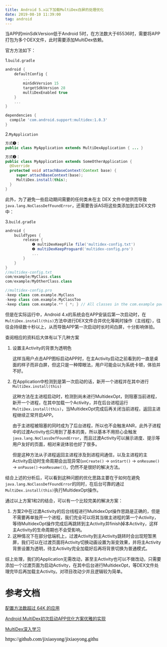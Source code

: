 ```yaml
---
title: Android 5.x以下加载MultiDex白屏的处理优化
date: 2019-08-10 11:39:00
tag: android
---
```


当APP的minSdkVersion低于Android 5时，在方法数大于65536时，需要将APP打包为多个DEX文件，此时需要添加MultiDex依赖。

官方方法如下：

1.`build.gradle`

```groovy
android {
    defaultConfig {
        ...
        minSdkVersion 15 
        targetSdkVersion 28
        multiDexEnabled true
    }
    ...
}

dependencies {
  compile 'com.android.support:multidex:1.0.3'
}
```

2.`MyApplication`

```java
方式❶：
public class MyApplication extends MultiDexApplication { ... }

方式❷：
public class MyApplication extends SomeOtherApplication {
  @Override
  protected void attachBaseContext(Context base) {
     super.attachBaseContext(base);
     MultiDex.install(this);
  }
}
```

此外，为了避免一些启动期间需要的任何类未在主 DEX 文件中提供而导致`java.lang.NoClassDefFoundError`，还需要告诉AS将这些类添加到主DEX文件中：

3.`build.gradle`

```groovy
android {
    buildTypes {
        release {
            ❶ multiDexKeepFile file('multidex-config.txt')
            ❷ multiDexKeepProguard('multidex-config.pro')
            ...
        }
    }
}
//multidex-config.txt
com/example/MyClass.class
com/example/MyOtherClass.class

//multidex-config.pro
-keep class com.example.MyClass
-keep class com.example.MyClassToo
-keep class com.example.** { *; } // All classes in the com.example package
```

但是在实际运行中，Android 4.x的系统会在APP安装后第一次启动时，在`MultiDex.install(this)`方法中进行DEX文件合并优化等耗时操作（主线程），往往会持续数十秒以上，从而导致APP第一次启动时长时间白屏，十分影响体验。

查阅相应的资料后大体有以下几种方案

1. 设置主Activity的背景为透明色

   这样当用户点击APP图标启动APP时，在主Activity启动之前看到的一直是桌面的样子而非白屏，但这只是一种障眼法，用户可能会以为系统卡顿，体验并不好。

2. 在Application中检测到是第一次启动的话，新开一个进程并在其中进行`MultiDex.install(this)`

   这种方法在主进程启动时，检测到尚未进行MultidexOpt，则阻塞当前进程，新开一个进程，在其中加载一个Activity，并在后台进程运行`MultiDex.install(this)`，当MultidexOpt完成后再关闭当前进程，返回主进程继续正常开启APP。

   由于主进程被阻塞的同时成为了后台进程，所以也不会触发ANR，此外子进程中的过渡Activity也只用到了基本的类，所以基本不用担心会触发`java.lang.NoClassDefFoundError`，而且过渡Activity可以展示进度、提示等用户友好的页面，相对来说体验也好了很多。

   但是这种方法从子进程返回主进程涉及到进程间通信，以及主进程的主Activity启动时生命周期会出现异常(`onCreate()` -> `onStart()` -> `onResume()` -> `onPause()`->`onResume()`)，仍然不是很好的解决方法。

结合上述的分析后，可以看到这种问题的优化思路主要在于如何在避免`java.lang.NoClassDefFoundError`的同时，在后台可靠的通过`MultiDex.install(this)`执行MultidexOpt操作。

通过以上方案1和2的结合，可以有一个比较完美的解决方案：

1. 方案2中在过渡Activity的后台线程进行MultidexOpt操作思路是正确的，但是不需要再单独开一个进程，我们完全可以将其当做主进程的第一个Activity，等待MultidexOpt操作完成后再跳转到主Activity并finish掉本Activity，这样主Activity的生命周期也不会受影响。
2. 这种情况下在部分低端机上，过渡Activity到主Activity跳转时会出现短暂黑屏，我们可以在过渡页面将Activity切换动画设置为渐变效果，并将主Activity背景设置为透明，待主Activity完全加载好后再将背景切换为普通模式。

综上处理，我们的Application无需改动，甚至主Activity也可以不做改动，只需要添加一个过渡页面为启动Activity，在其中后台进行MultidexOpt，等DEX文件处理完毕后再加载主Activity。对项目改动少并且逻辑较为简单。



# 参考文档

[配置方法数超过 64K 的应用](https://developer.android.google.cn/studio/build/multidex.html?hl=zh-CN)

[Android MultiDex初次启动APP优化方案优雅的实现](https://www.jianshu.com/p/c2d7b76ff063)

[MultiDex深入学习](https://www.zybuluo.com/946898963/note/1219741)

<script src="https://jixiaoyong.github.io/js/edit_on_github.js"></script>
<iframe id="iframeid"
scrolling=false  height="30" frameborder="no" border="0"marginwidth="0" marginheight="0" 
 onload="Javascript:editOnGithub()" 
 srcdoc="<div id=&quot;url&quot;>https://github.com/jixiaoyong/jixiaoyong.github.io/edit/hexo_blog/blog/source/_posts/AndroidMultiDexOpt.md
    </div>">
</iframe>


